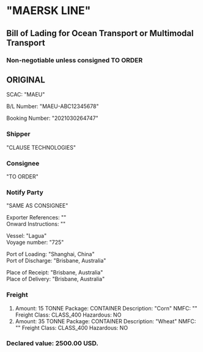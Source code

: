 # "MAERSK LINE"

## Bill of Lading for Ocean Transport or Multimodal Transport
### Non-negotiable unless consigned TO ORDER
## ORIGINAL

SCAC: "MAEU"

B/L Number: "MAEU-ABC12345678"

Booking Number: "2021030264747"

### Shipper

"CLAUSE TECHNOLOGIES"

### Consignee

"TO ORDER"

### Notify Party

"SAME AS CONSIGNEE"

Exporter References: ""  
Onward Instructions: ""

Vessel: "Lagua"  
Voyage number: "725"

Port of Loading: "Shanghai, China"  
Port of Discharge: "Brisbane, Australia"

Place of Receipt: "Brisbane, Australia"  
Place of Delivery: "Brisbane, Australia"

### Freight

1. Amount: 15 TONNE Package: CONTAINER Description: "Corn" NMFC: "" Freight Class: CLASS_400 Hazardous: NO
1. Amount: 35 TONNE Package: CONTAINER Description: "Wheat" NMFC: "" Freight Class: CLASS_400 Hazardous: NO

### Declared value: 2500.00 USD.